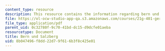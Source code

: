 ```yaml
---
content_type: resource
description: This resource contains the information regarding bern und salzberg.
file: https://ol-ocw-studio-app-qa.s3.amazonaws.com/courses/21g-401-german-i-fall-2008/8b047496f8dd22d79f616b3f8c425e01_MIT21G_401F08_group2.pdf
file_type: application/pdf
parent_uid: 0c32780f-9c70-41bd-dc15-d9dcfe01aeba
resourcetype: Document
title: Bern und Salzberg
uid: 8b047496-f8dd-22d7-9f61-6b3f8c425e01
---
```


